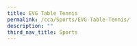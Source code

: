 ```yaml
---
title: EVG Table Tennis
permalink: /cca/Sports/EVG-Table-Tennis/
description: ""
third_nav_title: Sports
---
```


